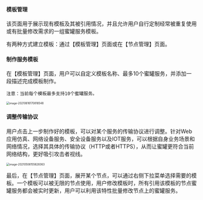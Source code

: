 
#### 模板管理

该页面用于展示现有模板及其被引用情况，并且允许用户自行定制经常被重复使用或有批量修改需求的一组蜜罐服务模板。

有两种方式建立模板：通过【模板管理】页面或在【节点管理】页面。

#### 制作服务模板

在【模板管理】页面，用户可以自定义模板名称、最多10个蜜罐服务，并添加一段描述完成模板制作。
 
 `注意：当前每个模板最多支持10个蜜罐服务。`

<img src="/images/20210616170818.png" alt="image-20210616170816548" style="zoom:50%;" />

#### 调整传输协议

用户点击上一步制作好的模板，可以对某个服务的传输协议进行调整。针对Web应用仿真、网络设备服务、安全设备服务以及IOT服务，可以根据自身业务场景和网络情况，选择其具体的传输协议（HTTP或者HTTPS），从而让蜜罐更符合当前网络结构，更好吸引攻击者视线。

<img src="/images/20210812135158.png" alt="image-20210506155628363" style="zoom:50%;" />


最后，在【节点管理】页面，展开某个节点，可以通过右侧下拉菜单选择需要的模板。一个模板可以被无限的节点使用，用户修改模板时，所有引用该模板的节点蜜罐服务都会被实时更新，用户可以利用该特性批量修改节点上的蜜罐服务。
